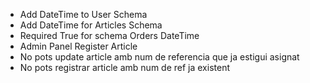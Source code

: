 + Add DateTime to User Schema
+ Add DateTime for Articles Schema
+ Required True for schema Orders DateTime
+ Admin Panel Register Article
+ No pots update article amb num de referencia que ja estigui asignat
+ No pots registrar article amb num de ref ja existent